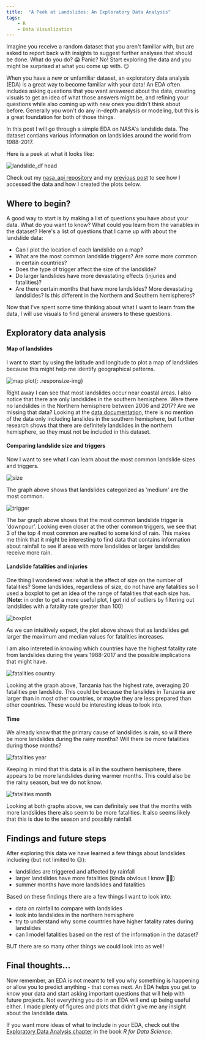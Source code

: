 ```yaml
---
title:  "A Peek at Landslides: An Exploratory Data Analysis"
tags:
    - R
    - Data Visualization
---
```


<!--more-->

Imagine you receive a random dataset that you aren't familiar with, but are asked to report back with insights to suggest further analyses that should be done. What do you do? 😱 Panic? No! Start exploring the data and you might be surprised at what you come up with. 😏

When you have a new or unfamiliar dataset, an exploratory data analysis (EDA) is a great way to become familiar with your data! An EDA often includes asking questions that you want answered about the data, creating visuals to get an idea of what those answers might be, and refining your questions while also coming up with new ones you didn't think about before. Generally you won't do any in-depth analysis or modeling, but this is a great foundation for both of those things.

In this post I will go through a simple EDA on NASA's landslide data. The dataset contians various information on landslides around the world from 1988-2017. 

Here is a peek at what it looks like:

![landslide_df head](https://raw.githubusercontent.com/katelynnelson38/stat386-projects/main/assets/images/apipost/cleaned_df.PNG)

Check out my [nasa_api repository](https://github.com/katelynnelson38/nasa_api) and my [previous post](https://katelynnelson38.github.io/stat386-projects/2022/10/16/nasa_api.html) to see how I accessed the data and how I created the plots below.

## Where to begin?

<!--
There are a lot of different ways to create plots in Python, but some of the most common packages are [matplotlib](https://www.geeksforgeeks.org/graph-plotting-in-python-set-1/), [pandas](https://www.geeksforgeeks.org/how-to-plot-a-dataframe-using-pandas/), [seaborn](https://www.geeksforgeeks.org/plotting-graph-using-seaborn-python/), and [plotly](https://www.geeksforgeeks.org/python-plotly-tutorial/). I'll be using each of them in this post to give you an idea of how to use them, but take a look at the links I attached to each of them for more detail.

I like to import them with aliases that are commonly used like this...
```
import pandas as pd
import plotly.express as px
import matplotlib.pyplot as plt
import seaborn as sns
```
-->

A good way to start is by making a list of questions you have about your data. What do you want to know? What could you learn from the variables in the dataset? Here's a list of questions that I came up with about the landslide data:

- Can I plot the location of each landslide on a map?
- What are the most common landslide triggers? Are some more common in certain countries?
- Does the type of trigger affect the size of the landslide?
- Do larger landslides have more devastating effects (injuries and fatalities)?
- Are there certain months that have more landslides? More devastating landslides? Is this different in the Northern and Southern hemispheres?

Now that I've spent some time thinking about what I want to learn from the data, I will use visuals to find general answers to these questions.

## Exploratory data analysis

#### Map of landslides

I want to start by using the latitude and longitude to plot a map of landslides because this might help me identify geographical patterns.

![map plot](https://raw.githubusercontent.com/katelynnelson38/stat386-projects/main/assets/images/edapost/mapsnip.PNG){: .responsize-img}

Right away I can see that most landslides occur near coastal areas. I also notice that there are only landslides in the southern hemisphere. Were there no landslides in the Northern hemisphere between 2006 and 2017? Are we missing that data? Looking at the [data documentation](https://data.nasa.gov/Earth-Science/Global-Landslide-Catalog-Export/dd9e-wu2v), there is no mention of the data only including lanslides in the southern hemisphere, but further research shows that there are definitely landslides in the northern hemisphere, so they must not be included in this dataset.

#### Comparing landslide size and triggers

Now I want to see what I can learn about the most common landslide sizes and triggers.

![size](https://raw.githubusercontent.com/katelynnelson38/stat386-projects/main/assets/images/edapost/common_size.png)

The graph above shows that landslides categorized as 'medium' are the most common.

![trigger](https://raw.githubusercontent.com/katelynnelson38/stat386-projects/main/assets/images/edapost/common_trigger.png)

The bar graph above shows that the most common landslide trigger is 'downpour'. Looking even closer at the other common triggers, we see that 3 of the top 4 most common are realted to some kind of rain. This makes me think that it might be interesting to find data that contains information about rainfall to see if areas with more landslides or larger landslides receive more rain.

#### Landslide fatalities and injuries

One thing I wondered was: what is the affect of size on the number of fatalities? Some landslides, regardless of size, do not have any fatalities so I used a boxplot to get an idea of the range of fatalities that each size has. (**Note:** in order to get a more useful plot, I got rid of outliers by filtering out landslides with a fatality rate greater than 100)

![boxplot](https://raw.githubusercontent.com/katelynnelson38/stat386-projects/main/assets/images/edapost/boxplot_size_fatality.png)

As we can intuitively expect, the plot above shows that as landslides get larger the maximum and median values for fatalities increases. 

I am also intereted in knowing which countries have the highest fatality rate from landslides during the years 1988-2017 and the possible implications that might have.

![fatalities country](https://raw.githubusercontent.com/katelynnelson38/stat386-projects/main/assets/images/edapost/fatalities_country.png)

Looking at the graph above, Tanzania has the highest rate, averaging 20 fatalities per landslide. This could be because the lanslides in Tanzania are larger than in most other countries, or maybe they are less prepared than other countries. These would be interesting ideas to look into.

#### Time

We already know that the primary cause of landslides is rain, so will there be more landslides during the rainy months? Will there be more fatalities during those months?

![fatalities year](https://raw.githubusercontent.com/katelynnelson38/stat386-projects/main/assets/images/edapost/landslides_month.png)

Keeping in mind that this data is all in the southern hemisphere, there appears to be more landslides during warmer months. This could also be the rainy season, but we do not know.

![fatalities month](https://raw.githubusercontent.com/katelynnelson38/stat386-projects/main/assets/images/edapost/fatalities_month.png)

Looking at both graphs above, we can definitely see that the months with more landslides there also seem to be more fatalities. It also seems likely that this is due to the season and possibly rainfall.

## Findings and future steps

After exploring this data we have learned a few things about landslides including (but not limited to 😉):

- landslides are triggered and affected by rainfall
- larger landslides have more fatalities (kinda obvious I know 🤷‍♀️)
- summer months have more landslides and fatalities

Based on these findings there are a few things I want to look into:

- data on rainfall to compare with landslides
- look into landslides in the northern hemisphere
- try to understand why some countries have higher fatality rates during landslides
- can I model fatalities based on the rest of the information in the dataset?

BUT there are so many other things we could look into as well!


<!--
## Barplots

## Boxplots

## Histograms and density plots

## Time series plotting

## Geoplotting
-->

## Final thoughts...

Now remember, an EDA is not meant to tell you why something is happening or allow you to predict anything - that comes next. An EDA helps you get to know your data and start asking important questions that will help with future projects. Not everything you do in an EDA will end up being useful either. I made plenty of figures and plots that didn't give me any insight about the landslide data.

If you want more ideas of what to include in your EDA, check out the [Exploratory Data Analysis chapter](https://r4ds.had.co.nz/exploratory-data-analysis.html) in the book *R for Data Science*.
